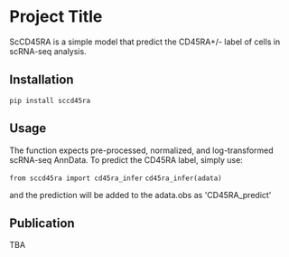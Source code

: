 # Project Title
ScCD45RA is a simple model that predict the CD45RA+/- label of cells in scRNA-seq analysis.

## Installation
```pip install sccd45ra```

## Usage
The function expects pre-processed, normalized, and log-transformed scRNA-seq AnnData. To predict the CD45RA label, simply use:

```from sccd45ra import cd45ra_infer```
```cd45ra_infer(adata)```

and the prediction will be added to the adata.obs as 'CD45RA_predict'

## Publication
TBA
